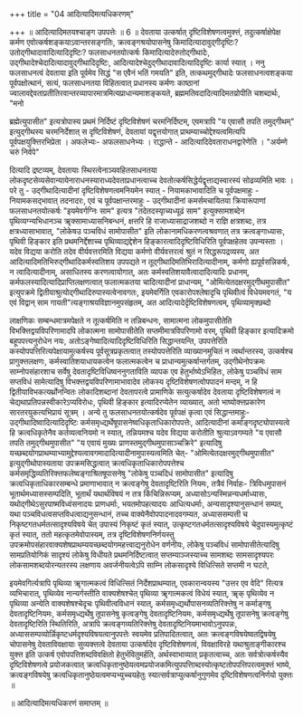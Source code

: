 +++
title = "04 आदित्यादिमत्यधिकरणम्"

+++
॥ आदित्यादिमतयश्चाङ्ग उपपत्तेः ॥ 6 ॥ देवताया उत्कर्षात् दृष्टिविशेषणत्वमुक्त्तं, तदुत्कर्षाक्षेपेक्ष कर्मण एवोत्कर्षशङ्कयाऽवान्तरसङ्गतिः, क्रत्वङ्गश्रयोपासनेषु किमादित्यादावुद्गीदृष्टिः? उतोद्गीथादावादित्यादिदृष्टिः? फलसाधनतयोत्कर्षः किमादित्यादेरुतोद्गीथादेः, उद्गीथादेश्चेदादित्यादावुद्गीथादिदृष्टिः, आदित्यादेश्चेदुद्गीथादावादित्यादिदृष्टिः कार्या स्यात् । ननु फलसाधनत्वं देवताया इति पूर्वमेव सिद्धं "स एवैनं भतिं गमयति" इति, तत्कथमुद्गीथादेः फलसाधनत्वशङ्कया पूर्वपक्षोत्थानं, सत्यं, फलसाधनतया विहितत्वात् प्रधानस्य कर्मणः काष्ठानां ज्वालावद्देवताप्रतीतिरवान्तरव्यापारमात्रमित्यप्राधान्यमाशङ्कयते, ब्रह्ममतिवदादित्यादिमतय्रोपीति चशब्दार्थः, "मनो

ब्रह्मेत्युपासीत" इत्यत्रोपास्य प्रथमं निर्दिष्टं दृष्टिविशेषणं चरमनिर्दिष्टम्, एवमत्रापि "य एवासौ तपति तमुद्गीथम्" इत्युद्गीथस्य चरमनिर्देशात् स दृष्टिविशेषणं, देवतायां यद्वृत्तयोगात् प्राथम्याच्चोद्देश्यत्वमित्यपि पूर्वपक्षयुक्त्तिरभिप्रेता । अफलेभ्यः- अफलसाधनेभ्यः । राद्धान्ते - आदित्यादिदेवताराधनद्वारेणेति । "अर्यम्णे चरुं निर्वपे"

दित्यादि द्रष्टव्यम्, देवतायाः स्थिरत्वेनाञ्यवहितसाधनतया लोकदृष्टसेव्यसेवान्यायेनाराधनस्याराध्यदेवताप्रधानत्वाच्च देवतोत्कर्षसिद्धेर्यद्वृत्ताद्यस्वारस्यं सोढव्यमिति भावः । परे तु - उद्गीथादित्यादीनां दृष्टिविशेषणत्वमनियमेन स्यात् - नियामकाभावादिति च पूर्वपक्षमाहुः - नियामकसद्भावात् तदनादरः, एवं च पूर्वपक्षान्तरमाहुः - उद्गीथादीनां कमर्समचायितया क्रियारूपाणां फलसाधनतयोत्कर्षः "इयमेवर्गग्निः साम" इत्यत्र "तदेतदस्यृाच्यध्यूढं साम" इत्युक्सामशब्देन पृथिव्यग्न्यभिधानञ्च ॠक्सामाध्यासनिबन्धनं, क्षत्तरि हि राजाध्यासाद्राजशब्दो न राज्ञि क्षत्रशब्दः, तत्र क्षत्रध्यासाभावात्, "लोकेषउ पञ्चविधं सामोपासीत" इति लोकानामधिकरणत्वश्रवणात् तत्र क्रत्वङ्गाध्यासः, पृथिवी हिङ्कार इति प्रथमनिर्द्देशाच्च पृथिव्याद्यद्देशेन हिङ्कारत्वादिदृष्टिविधिरिति पूर्वपक्षहेतव उपन्यस्ताः । यदेव विद्यया करोति तदेव वीर्यवत्तरमिति विद्यया कर्मणो वीर्यवत्तरत्वं श्रुतं न सिद्धरूपद्रव्यस्य, अत आदित्यादिमतिभिरुद्गीथादिकर्मस्वतिशय उपपद्यते न तूद्गीथादिमतिभिरादित्यादीनाम्, कर्मणो ह्यपूर्वसन्निकर्षः, न त्वादित्यादीनाम्, असाधितस्य करणत्वायोगात्, अतः कर्मस्वतिशयावैत्वादादित्यादिः प्रधानम्, कर्मफलस्यादित्यादिप्राप्तिलक्षणत्वात् फलात्मकतया चादित्यादीनां प्राधान्यम्, "ओमित्येतदक्षरमुद्गीथमुपासीत" इत्युपक्रमे द्वितीयाश्रुत्योद्गीथादिरुपास्यत्वेनावगतः, इयमेवर्गिति एवकारोपश्लेषादृचि पृथिवीत्वं विधेयमवगतं, "य एवं विद्वान् साम गायती"त्यङ्गाश्रयविज्ञानमुपसंहृतम्, अत आदित्यादेर्दृष्टिविशेषणत्वम्, पृथिव्यामृक्छब्दो

लाक्षणिकः सम्बन्धमात्रमपेक्षते न तूत्कर्षमिति न तन्निबन्धनः, सामात्मना लोकमुपासीतेति विभक्त्तिद्वयविपरिणामादपि लोकात्मना सामोपासीतेति सप्तमीमात्रविपरिणामो वरम्, पृथिवी हिङ्कार इत्यादिक्रमो बहूपपत्त्यनुरोधेन नयः, अतोऽङ्गेष्वादित्यादिदृष्टिविधिरिति सिद्धान्तयन्ति, उपपत्तेरिति कस्योपपत्तिरित्यपेक्षायामुत्कर्षस्य पूर्वसूत्रप्रकृतत्वात् तस्योपपत्तेरिति व्याख्यानमुचितं न त्वर्थान्तरस्य, उत्कर्षश्च प्रागुक्त्तलक्षणः, कर्मस्वातिशयाधायकत्वेन फलात्मकत्वेन च प्राधान्यमुत्कर्षान्तर्गतम्, उद्गीथेनोपक्रमः साम्नोपसंहारशाच सर्वेषु देवतादृष्टिविधिष्वननुगताविति व्यापक एव हेतुर्भाष्येऽभिहितः, लोकेषु पञ्चविधं साम सप्तविधं सामेत्यादिषु विभक्त्तद्वयविपरिणामाभावादेव लोकस्य दृष्टिविशेषणत्वोपपादनं मन्दम्, न हि द्वितीयाविभकत्यर्थ्रोनन्वितः लोकादिशब्दानां देवतापरत्वे प्रामाणिके सत्युत्कर्षादेव देवताया दृष्टिविशेषणत्वं न चेद्यथाप्रतिपन्नस्वीकारेऽप्यविरोधः, पृथिवी हिङ्कार इत्यादिरप्येतेन व्याख्यात्, अतो भाष्योक्त्तप्रकारेण सारतरयुकत्यभिप्रायं सूत्रम् । अन्ये तु फलसाधनतयोत्कर्षदेव पूर्वपक्षं कृत्वा एवं सिद्धान्तमाहुः- उद्गीथादिष्वादित्यादिदृष्टिः कर्मसमृध्द्यर्थेषूपासनेष्वधिकृताधिकारोपपत्तेः, आदित्यादीनां कर्माङ्गदृष्ट्योपास्यत्वे हि क्रत्वधिकृतेनैव कर्तव्यत्वनियमो न स्यात्, तन्नियमश्च यदेव विद्यया करोतीति श्रुत्याऽवगम्यते "य एवासौ तपति तमुद्गीथमुपासीत" "य एवायं मुख्यः प्राणस्तमुद्गीथमुपासाञ्चक्रिरे" इत्यादिषु यच्छब्दयोगप्राथम्याभ्यामुद्देश्यत्वावगमादादित्यादीनामुपास्यत्वमिति चेत्- "ओमित्येतदक्षरमुद्गीथमुपासीत" इत्युद्गीथोपास्यताया उपक्रमसिद्धत्वात् क्रत्वधिकृताधिकारोपपत्तेश्च कर्मसमृद्धिव्यतिरिक्त्तफलेष्वङ्गाश्रितषूपासनेषु "लोकेषु पञ्चदिधं सामोपासीत" इत्यादिषु क्रत्वधिकृताधिकारसम्बन्धे प्रमाणाभावात् न क्रत्वङ्गेषु देवतादृष्टिरिति नियमः, तत्रैवं निर्वाहः- त्रिविधमुपासनं भूतार्थमध्यासस्सम्पदिति, भूतार्थं यथार्थविषयं न तत्र किंचिन्निरूप्यम्, अध्यासोऽन्यस्मिन्नन्यधर्माध्यासः, यथोद्गीथेऽसुरपाष्मविध्वंसनादयः प्राणधर्माः, भयतमोपहत्यादयः आधित्यधर्माः, अन्यसादृश्यानुसन्धानं सम्पत्, यथा पञ्चविधत्वसप्तविधत्वाद्यनुसन्धानं, तच्च वाक्येनैवोपपादनादवगम्यत, अध्याससम्पत्ती च निकृष्टगतधर्मतत्सादृश्यविषये चेत् उपास्यं निकृष्टं कृतं स्यात्, उत्कृष्टगतधर्मतत्सादृश्यविषये चेदुपास्यमुत्कृष्टं कृतं स्यात्, ततो महत्कृतमेवोपास्यम्, तत्र दृष्टिविशेषणनिर्णयस्तु उपक्रमोपसंहारवाक्यशेषप्राथम्ययच्छब्दयोगमहत्त्वाद्यनुरोधेन वर्णनीयः, लोकेषु पञ्चविधं सामोपासीतेत्यादिषु सामप्रतियोगिकं सादृश्यं लोकेषु विधीयते प्रथमनिर्दिष्टत्वात् सप्तम्याञ्जस्याच्च सामशब्दः सामसादृश्यपरः लोकसामशब्दयोरन्यतरस्य लक्षणाय अवर्जनीयत्वेऽपि साम्नि लोकसादृश्ये विधित्सिते सप्तमी न घटते,

इयमेवगिर्त्यत्रापि पृथिव्या ॠगात्मकत्वं विधित्सितं निर्देशप्राथम्यात्, एवकारान्वयस्य "उत्तर एव वेदि" रित्यत्र व्यभिचारात्, पृथिव्येव नान्यर्गस्तीति वाक्यशेषश्चेत् पृथिव्या ॠगात्मकत्वं विधेयं स्यात्, ॠक् पृथिव्येव न पृथिव्या अन्येति वाक्यशेषश्चेदृचः पृथिवीत्वविधानं स्यात्, कर्मसमृध्द्यर्थोपासनव्यतिरिक्त्तेषु न कर्माङ्गषु देवतादृष्टिनियमः, कर्मसमृध्द्यर्थेषु तूपासनेषु कृत्वङ्गेषु देवतादृष्टिनियमः, कर्मसमृध्द्यर्थेषु तूपासनेषु क्रत्वङ्गेषु देवतादृष्टिरिति स्थितिरिति, अत्रापि क्रत्वङ्गव्यतिरिक्त्तेषु देवतादृष्टिनियमाभावोऽनुपपन्नः, अध्याससम्पव्योर्न्निकृष्टधर्मदृश्यविषयत्वानुपपत्तेः स्वयमेव प्रतिपादितत्वात्, अतः क्रत्वङ्गविषयेष्वतद्विषयेषु चोपासनेषु देवताविवक्षायाः सुव्यक्त्तत्वे देवताया उत्कर्षादेव दृष्टिविशेषणत्वं, विवक्षाविरहे यथाश्रुताङ्गीकारश्च युक्त्त इति उत्कर्ष एवोपपत्तिशब्दविवक्षितो हेतुर्भवितुमर्हति, अर्थस्वाभाव्यात् प्रकृतत्वाच्च, अतः सर्वत्रोत्कर्षस्यैव दृष्टिविशेषणत्वे प्रयोजकत्वात् क्रत्वधिकृतानुष्ठेयत्वमप्रयोजकमित्युपपत्तिाब्दस्योत्कृष्टतोपपत्तिपरत्वमुक्त्तं भाष्ये, क्रत्वङ्गविषयेषु क्रत्वधिकृतानुष्ठेयत्वमप्यभ्युच्चयहेतुः स्यात्सर्वत्राप्युत्कर्षानुगुणमेव दृष्टिविशेषणत्वनिर्णयो युक्त्तः ॥

॥ आदित्यादिमत्यधिकरणं समाप्तम् ॥


